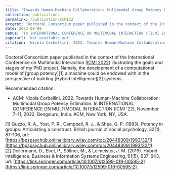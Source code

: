 ```yaml
---
title: "Towards Human-Machine Collaboration: Multimodal Group Potency Estimation"
collection: publications
permalink: /publication/ICMI22
excerpt: 'Doctoral Consortium paper published in the context of the International Conference on Multimodal Interaction (ICMI22) illustrating the goals and stages of my PhD project.'
date: 2022-08-08
venue: 'In INTERNATIONAL CONFERENCE ON MULTIMODAL INTERACTION ([ICMI 2022](https://icmi.acm.org/2022/))'
paperurl: 'Not available yet'
citation: 'Nicola Corbellini. 2022. Towards Human-Machine Collaboration: Multimodal Group Potency Estimation. In INTERNATIONAL CONFERENCE ON MULTIMODAL INTERACTION (ICMI 22), November 7–11, 2022, Bengaluru, India. ACM, New York, NY, USA'
---
```


Doctoral Consortium paper published in the context of the International Conference on Multimodal Interaction ([ICMI 2022](https://icmi.acm.org/2022/)) illustrating the goals and stages of my PhD project. Namely, the development of a computational model of [group potency][1] a machine could be endowed with in the perspective of building [Hybrid Intelligence][2] systems.

Recommended citation:
- ACM: Nicola Corbellini. 2022. Towards Human-Machine Collaboration: Multimodal Group Potency Estimation. In INTERNATIONAL CONFERENCE ON MULTIMODAL INTERACTION (ICMI '22), November 7–11, 2022, Bengaluru, India. ACM, New York, NY, USA.

[1] Guzzo, R. A., Yost, P. R., Campbell, R. J., & Shea, G. P. (1993). Potency in groups: Articulating a construct. British journal of social psychology, 32(1), 87-106, url: [https://bpspsychub.onlinelibrary.wiley.com/toc/20448309/1993/32/1](https://bpspsychub.onlinelibrary.wiley.com/toc/20448309/1993/32/1). \
[2] Dellermann, D., Ebel, P., Söllner, M., & Leimeister, J. M. (2019). Hybrid intelligence. Business & Information Systems Engineering, 61(5), 637-643, url: [https://link.springer.com/article/10.1007/s12599-019-00595-2](https://link.springer.com/article/10.1007/s12599-019-00595-2).